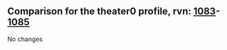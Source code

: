 ## Comparison for the theater0 profile, rvn: [1083](https://github.com/PRO100KatYT/FortniteProfileRevisions/tree/main/profiles/theater0/1083%20theater0.json)-[1085](https://github.com/PRO100KatYT/FortniteProfileRevisions/tree/main/profiles/theater0/1085%20theater0.json)

No changes
